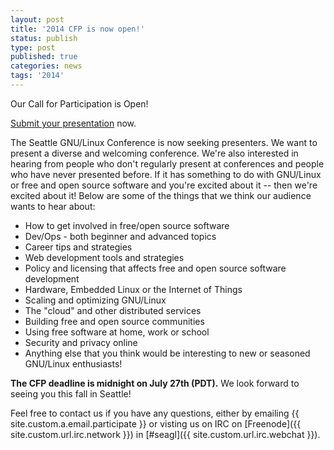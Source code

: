 ```yaml
---
layout: post
title: '2014 CFP is now open!'
status: publish
type: post
published: true
categories: news
tags: '2014'
---
```


Our Call for Participation is Open!

[Submit your presentation](http://survey.seagl.org/index.php/935137/lang-en)
now.

The Seattle GNU/Linux Conference is now seeking presenters. We want to present a
diverse and welcoming conference. We're also interested in hearing from people
who don't regularly present at conferences and people who have never presented
before. If it has something to do with GNU/Linux or free and open source software
and you're excited about it -- then we're excited about it! Below are some of
the things that we think our audience wants to hear about:

 * How to get involved in free/open source software
 * Dev/Ops - both beginner and advanced topics
 * Career tips and strategies
 * Web development tools and strategies
 * Policy and licensing that affects free and open source software development
 * Hardware, Embedded Linux or the Internet of Things
 * Scaling and optimizing GNU/Linux
 * The "cloud" and other distributed services
 * Building free and open source communities
 * Using free software at home, work or school
 * Security and privacy online
 * Anything else that you think would be interesting to new or seasoned GNU/Linux enthusiasts!

<strong>The CFP deadline is midnight on July 27th (PDT).</strong> We look forward to seeing you this fall in Seattle!

Feel free to contact us if you have any questions, either by
emailing {{ site.custom.a.email.participate }}
or visting us on IRC on
[Freenode]({{ site.custom.url.irc.network }}) in
[#seagl]({{ site.custom.url.irc.webchat }}).
